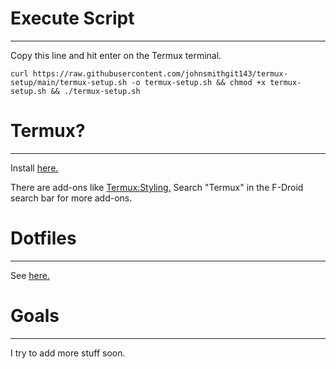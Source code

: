# Execute Script
---
Copy this line and hit enter on the Termux terminal.

`curl https://raw.githubusercontent.com/johnsmithgit143/termux-setup/main/termux-setup.sh -o termux-setup.sh && chmod +x termux-setup.sh && ./termux-setup.sh`

# Termux?
---
Install [here.](https://f-droid.org/en/packages/com.termux/)

There are add-ons like [Termux:Styling.](https://f-droid.org/en/packages/com.termux.styling)
Search "Termux" in the F-Droid search bar for more add-ons.

# Dotfiles
---
See [here.](https://github.com/johnsmithgit143/termux-dotfiles)

# Goals
---
I try to add more stuff soon.